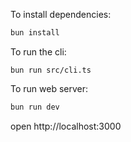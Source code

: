 To install dependencies:
```sh
bun install
```

To run the cli:
```
bun run src/cli.ts
```

To run web server:
```sh
bun run dev
```

open http://localhost:3000
